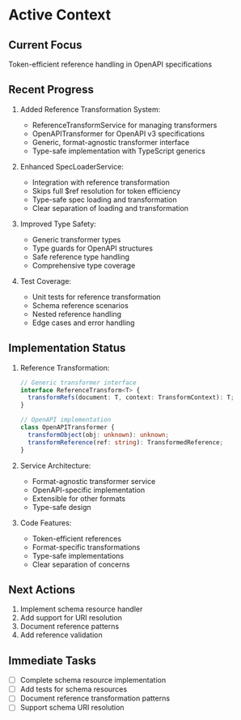 # Active Context

## Current Focus
Token-efficient reference handling in OpenAPI specifications

## Recent Progress
1. Added Reference Transformation System:
   - ReferenceTransformService for managing transformers
   - OpenAPITransformer for OpenAPI v3 specifications
   - Generic, format-agnostic transformer interface
   - Type-safe implementation with TypeScript generics

2. Enhanced SpecLoaderService:
   - Integration with reference transformation
   - Skips full $ref resolution for token efficiency
   - Type-safe spec loading and transformation
   - Clear separation of loading and transformation

3. Improved Type Safety:
   - Generic transformer types
   - Type guards for OpenAPI structures
   - Safe reference type handling
   - Comprehensive type coverage

4. Test Coverage:
   - Unit tests for reference transformation
   - Schema reference scenarios
   - Nested reference handling
   - Edge cases and error handling

## Implementation Status
1. Reference Transformation:
   ```typescript
   // Generic transformer interface
   interface ReferenceTransform<T> {
     transformRefs(document: T, context: TransformContext): T;
   }

   // OpenAPI implementation
   class OpenAPITransformer {
     transformObject(obj: unknown): unknown;
     transformReference(ref: string): TransformedReference;
   }
   ```

2. Service Architecture:
   - Format-agnostic transformer service
   - OpenAPI-specific implementation
   - Extensible for other formats
   - Type-safe design

3. Code Features:
   - Token-efficient references
   - Format-specific transformations
   - Type-safe implementations
   - Clear separation of concerns

## Next Actions
1. Implement schema resource handler
2. Add support for URI resolution
3. Document reference patterns
4. Add reference validation

## Immediate Tasks
- [ ] Complete schema resource implementation
- [ ] Add tests for schema resources
- [ ] Document reference transformation patterns
- [ ] Support schema URI resolution
